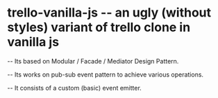 # trello-vanilla-js -- an ugly (without styles) variant of trello clone in vanilla js

-- Its based on Modular / Facade / Mediator Design Pattern.

-- Its works on pub-sub event pattern to achieve various operations.

-- It consists of a custom (basic) event emitter.

